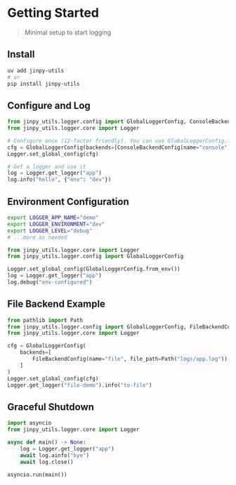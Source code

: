 # Getting Started

> Minimal setup to start logging

## Install

```bash
uv add jinpy-utils
# or
pip install jinpy-utils
```

## Configure and Log

```python
from jinpy_utils.logger.config import GlobalLoggerConfig, ConsoleBackendConfig
from jinpy_utils.logger.core import Logger

# Configure once (12-factor friendly). You can use GlobalLoggerConfig.from_env().
cfg = GlobalLoggerConfig(backends=[ConsoleBackendConfig(name="console")])
Logger.set_global_config(cfg)

# Get a logger and use it
log = Logger.get_logger("app")
log.info("hello", {"env": "dev"})
```

## Environment Configuration

```bash
export LOGGER_APP_NAME="demo"
export LOGGER_ENVIRONMENT="dev"
export LOGGER_LEVEL="debug"
# ...more as needed
```

```python
from jinpy_utils.logger.core import Logger
from jinpy_utils.logger.config import GlobalLoggerConfig

Logger.set_global_config(GlobalLoggerConfig.from_env())
log = Logger.get_logger("app")
log.debug("env-configured")
```

## File Backend Example

```python
from pathlib import Path
from jinpy_utils.logger.config import GlobalLoggerConfig, FileBackendConfig
from jinpy_utils.logger.core import Logger

cfg = GlobalLoggerConfig(
    backends=[
        FileBackendConfig(name="file", file_path=Path("logs/app.log"))
    ]
)
Logger.set_global_config(cfg)
Logger.get_logger("file-demo").info("to-file")
```

## Graceful Shutdown

```python
import asyncio
from jinpy_utils.logger.core import Logger

async def main() -> None:
    log = Logger.get_logger("app")
    await log.ainfo("bye")
    await log.close()

asyncio.run(main())
```
